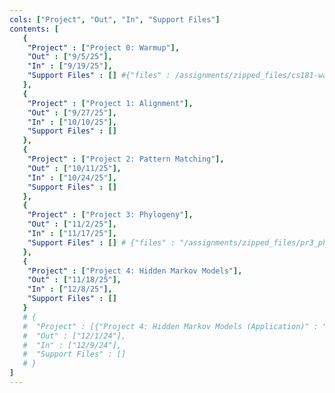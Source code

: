 ```yaml
---
cols: ["Project", "Out", "In", "Support Files"]
contents: [
   {
    "Project" : ["Project 0: Warmup"],
    "Out" : ["9/5/25"],
    "In" : ["9/19/25"],
    "Support Files" : [] #{"files" : /assignments/zipped_files/cs181-warmup-2024.zip}
   },
   {
    "Project" : ["Project 1: Alignment"],
    "Out" : ["9/27/25"],
    "In" : ["10/10/25"],
    "Support Files" : []
   },
   {
    "Project" : ["Project 2: Pattern Matching"],
    "Out" : ["10/11/25"],
    "In" : ["10/24/25"], 
    "Support Files" : []
   },
   {
    "Project" : ["Project 3: Phylogeny"],
    "Out" : ["11/2/25"],
    "In" : ["11/17/25"],
    "Support Files" : [] # {"files" : "/assignments/zipped_files/pr3_phylogeny.zip"}, {"Basic UPGMA" : "/resources/UPGMA.pptx"}, {"Priority Queue UPGMA" : "/resources/UPGMA_PQ.pptx"}
   },
   {
    "Project" : ["Project 4: Hidden Markov Models"],
    "Out" : ["11/18/25"],
    "In" : ["12/8/25"],
    "Support Files" : []
   }
   # {
   #  "Project" : [{"Project 4: Hidden Markov Models (Application)" : "https://hackmd.io/zCnJIWG4RN6kzsNe5wLUtw?view"}],
   #  "Out" : ["12/1/24"],
   #  "In" : ["12/9/24"],
   #  "Support Files" : []
   # }
]
---
```

<!-- the link format: {"Project 1: Alignment": "https://google.com"} -->